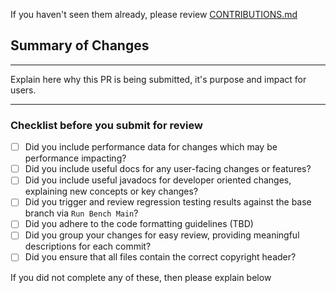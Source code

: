 If you haven't seen them already, please review [CONTRIBUTIONS.md](https://github.com/datastax/jvector/blob/main/CONTRIBUTIONS.md)

## Summary of Changes

---

Explain here why this PR is being submitted, it's purpose and impact for users.

---

### Checklist before you submit for review

- [ ] Did you include performance data for changes which may be performance impacting?
- [ ] Did you include useful docs for any user-facing changes or features?
- [ ] Did you include useful javadocs for developer oriented changes, explaining new concepts or key changes?
- [ ] Did you trigger and review regression testing results against the base branch via `Run Bench Main`?
- [ ] Did you adhere to the code formatting guidelines (TBD)
- [ ] Did you group your changes for easy review, providing meaningful descriptions for each commit?
- [ ] Did you ensure that all files contain the correct copyright header?

If you did not complete any of these, then please explain below
